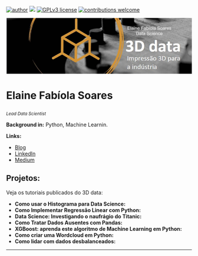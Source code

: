 [![author](https://img.shields.io/badge/author-carlosfab-red.svg)](https://www.linkedin.com/in/carlosfab) [![](https://img.shields.io/badge/python-3.7+-blue.svg)](https://www.python.org/downloads/release/python-365/) [![GPLv3 license](https://img.shields.io/badge/License-GPLv3-blue.svg)](http://perso.crans.org/besson/LICENSE.html) [![contributions welcome](https://img.shields.io/badge/contributions-welcome-brightgreen.svg?style=flat)](https://github.com/carlosfab/data_science/issues)

<p align="center">
  <img src="https://github.com/elainefabiola/3Ddata_data_science/blob/master/git_3d_data.jpeg" >
</p>

# Elaine Fabíola Soares
<sub>*Lead Data Scientist* </sub>



**Background in:** Python, Machine Learnin.

**Links:**
* [Blog](https://3ddata.com.br/wpblog/)
* [LinkedIn](https://www.linkedin.com/in/elaine-soares-3d-data/)
* [Medium](https://www.medium.com)


## Projetos:
Veja os tutoriais publicados do 3D data:

* **Como usar o Histograma para Data Science:** 
* **Como Implementar Regressão Linear com Python:** 
* **Data Science: Investigando o naufrágio do Titanic:** 
* **Como Tratar Dados Ausentes com Pandas:** 
* **XGBoost: aprenda este algoritmo de Machine Learning em Python:** 
* **Como criar uma Wordcloud em Python:** 
* **Como lidar com dados desbalanceados:** 

---




